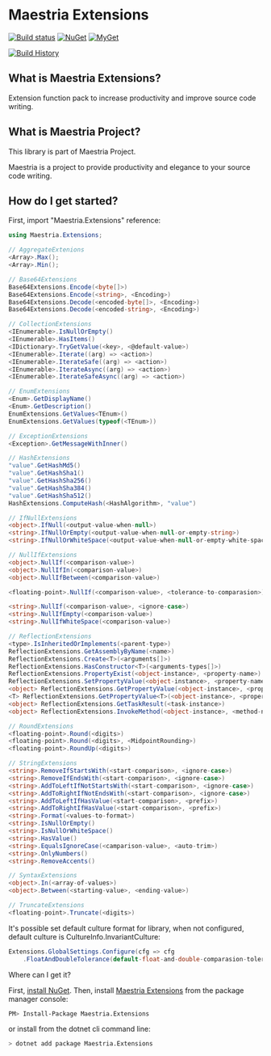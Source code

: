 # Maestria Extensions

[![Build status](https://ci.appveyor.com/api/projects/status/mvosd40vqsgrvkr0/branch/master?svg=true)](https://ci.appveyor.com/project/fabionaspolini/extensions/branch/master)
[![NuGet](https://buildstats.info/nuget/Maestria.Extensions)](https://www.nuget.org/packages/Maestria.Extensions)
[![MyGet](https://buildstats.info/myget/maestrianet/Maestria.Extensions)](https://www.myget.org/feed/maestrianet/package/nuget/Maestria.Extensions)

[![Build History](https://buildstats.info/appveyor/chart/fabionaspolini/extensions?branch=master)](https://ci.appveyor.com/project/fabionaspolini/extensions/history?branch=master)

## What is Maestria Extensions?

Extension function pack to increase productivity and improve source code writing.

## What is Maestria Project?

This library is part of Maestria Project.

Maestria is a project to provide productivity and elegance to your source code writing.

## How do I get started?

First, import "Maestria.Extensions" reference:

```csharp
using Maestria.Extensions;

// AggregateExtenions
<Array>.Max();
<Array>.Min();

// Base64Extensions
Base64Extensions.Encode(<byte[]>)
Base64Extensions.Encode(<string>, <Encoding>)
Base64Extensions.Decode(<encoded-byte[]>, <Encoding>)
Base64Extensions.Decode(<encoded-string>, <Encoding>)

// CollectionExtensions
<IEnumerable>.IsNullOrEmpty()
<IEnumerable>.HasItems()
<IDictionary>.TryGetValue(<key>, <@default-value>)
<IEnumerable>.Iterate((arg) => <action>)
<IEnumerable>.IterateSafe((arg) => <action>)
<IEnumerable>.IterateAsync((arg) => <action>)
<IEnumerable>.IterateSafeAsync((arg) => <action>)

// EnumExtensions
<Enum>.GetDisplayName()
<Enum>.GetDescription()
EnumExtensions.GetValues<TEnum>()
EnumExtensions.GetValues(typeof(<TEnum>))

// ExceptionExtensions
<Exception>.GetMessageWithInner()

// HashExtensions
"value".GetHashMd5()
"value".GetHashSha1()
"value".GetHashSha256()
"value".GetHashSha384()
"value".GetHashSha512()
HashExtensions.ComputeHash(<HashAlgorithm>, "value")

// IfNullExtensions
<object>.IfNull(<output-value-when-null>)
<string>.IfNullOrEmpty(<output-value-when-null-or-empty-string>)
<string>.IfNullOrWhiteSpace(<output-value-when-null-or-empty-white-space>)

// NullIfExtensions
<object>.NullIf(<comparison-value>)
<object>.NullIfIn(<comparison-value>)
<object>.NullIfBetween(<comparison-value>)

<floating-point>.NullIf(<comparison-value>, <tolerance-to-comparasion>)

<string>.NullIf(<comparison-value>, <ignore-case>)
<string>.NullIfEmpty(<comparison-value>)
<string>.NullIfWhiteSpace(<comparison-value>)

// ReflectionExtensions
<type>.IsInheritedOrImplements(<parent-type>)
ReflectionExtensions.GetAssemblyByName(<name>)
ReflectionExtensions.Create<T>(<arguments[]>)
ReflectionExtensions.HasConstructor<T>(<arguments-types[]>)
ReflectionExtensions.PropertyExist(<object-instance>, <property-name>)
ReflectionExtensions.SetPropertyValue(<object-instance>, <property-name>, <value>)
<object> ReflectionExtensions.GetPropertyValue(<object-instance>, <property-name>)
<T> ReflectionExtensions.GetPropertyValue<T>(<object-instance>, <property-name>)
<object> ReflectionExtensions.GetTaskResult(<task-instance>)
<object> ReflectionExtensions.InvokeMethod(<object-instance>, <method-name>, <parameters>)

// RoundExtensions
<floating-point>.Round(<digits>)
<floating-point>.Round(<digits>, <MidpointRounding>)
<floating-point>.RoundUp(<digits>)

// StringExtensions
<string>.RemoveIfStartsWith(<start-comparison>, <ignore-case>)
<string>.RemoveIfEndsWith(<start-comparison>, <ignore-case>)
<string>.AddToLeftIfNotStartsWith(<start-comparison>, <ignore-case>)
<string>.AddToRightIfNotEndsWith(<start-comparison>, <ignore-case>)
<string>.AddToLeftIfHasValue(<start-comparison>, <prefix>)
<string>.AddToRightIfHasValue(<start-comparison>, <prefix>)
<string>.Format(<values-to-format>)
<string>.IsNullOrEmpty()
<string>.IsNullOrWhiteSpace()
<string>.HasValue()
<string>.EqualsIgnoreCase(<camparison-value>, <auto-trim>)
<string>.OnlyNumbers()
<string>.RemoveAccents()

// SyntaxExtensions
<object>.In(<array-of-values>)
<object>.Between(<starting-value>, <ending-value>)

// TruncateExtensions
<floating-point>.Truncate(<digits>)
```

It's possible set default culture format for library, when not configured, default culture is CultureInfo.InvariantCulture:

```csharp
Extensions.GlobalSettings.Configure(cfg => cfg
    .FloatAndDoubleTolerance(default-float-and-double-comparasion-tolerance)
```

Where can I get it?

First, [install NuGet](http://docs.nuget.org/docs/start-here/installing-nuget). Then, install [Maestria Extensions](https://www.nuget.org/packages/Maestria.Extensions/) from the package manager console:

```bash
PM> Install-Package Maestria.Extensions
```

or install from the dotnet cli command line:

```bash
> dotnet add package Maestria.Extensions
```
